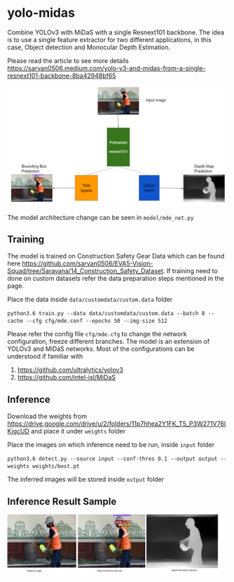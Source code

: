 # yolo-midas

Combine YOLOv3 with MiDaS with a single Resnext101 backbone. The idea is to use a single feature extractor for two different applications, in this case, Object detection and Monocular Depth Estimation.

Please read the article to see more details https://sarvan0506.medium.com/yolo-v3-and-midas-from-a-single-resnext101-backbone-8ba42948bf65

![structure](assets/structure.PNG)

The model architecture change can be seen in `model/mde_net.py`

## Training

The model is trained on Construction Safety Gear Data which can be found here https://github.com/sarvan0506/EVA5-Vision-Squad/tree/Saravana/14_Construction_Safety_Dataset. If training need to done on custom datasets refer the data preparation steps mentioned in the page.

Place the data inside `data/customdata/custom.data` folder

`python3.6 train.py --data data/customdata/custom.data --batch 8 --cache --cfg cfg/mde.conf --epochs 50 --img-size 512`

Please refer the config file `cfg/mde.cfg` to change the network configuration, freeze different branches. The model is an extension of YOLOv3 and MiDaS networks. Most of the configurations can be understood if familiar with

1. https://github.com/ultralytics/yolov3
2. https://github.com/intel-isl/MiDaS

## Inference

Download the weights from https://drive.google.com/drive/u/2/folders/11p7hhea2Y1FK_T5_P3W271V76IKigcUD and place it under `weights` folder

Place the images on which inference need to be run, inside `input` folder

`python3.6 detect.py --source input --conf-thres 0.1 --output output --weights weights/best.pt`

The inferred images will be stored inside `output` folder

## Inference Result Sample

![result](assets/results.png)
